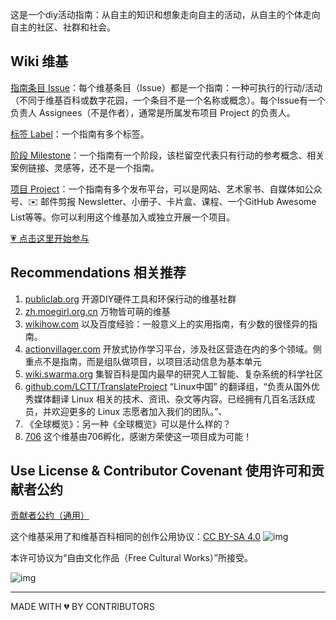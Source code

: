 这是一个diy活动指南：从自主的知识和想象走向自主的活动，从自主的个体走向自主的社区、社群和社会。 

## Wiki 维基

[指南条目 Issue](https://github.com/diylove/wiki/issues)：每个维基条目（Issue）都是一个指南：一种可执行的行动/活动（不同于维基百科或数字花园，一个条目不是一个名称或概念）。每个Issue有一个负责人 Assignees（不是作者），通常是所属发布项目 Project 的负责人。

[标签 Label](https://github.com/diylove/wiki/labels)：一个指南有多个标签。

[阶段 Milestone](https://github.com/diylove/wiki/milestones)：一个指南有一个阶段，该栏留空代表只有行动的参考概念、相关案例链接、灵感等，还不是一个指南。

[项目 Project](https://github.com/diylove/wiki/projects)：一个指南有多个发布平台，可以是网站、艺术家书、自媒体如公众号、✉️ 邮件剪报 Newsletter、小册子、卡片盒、课程、一个GitHub Awesome List等等。你可以利用这个维基加入或独立开展一个项目。

[💗 点击这里开始参与](CONTRIBUTING.md)

## Recommendations 相关推荐

1. [publiclab.org](http://publiclab.org/)  开源DIY硬件工具和环保行动的维基社群
2. [zh.moegirl.org.cn](http://zh.moegirl.org.cn/)  万物皆可萌的维基
3. [wikihow.com](http://wikihow.com/) 以及百度经验：一般意义上的实用指南，有少数的很怪异的指南。
4. [actionvillager.com](http://actionvillager.com/)  开放式协作学习平台，涉及社区营造在内的多个领域。侧重点不是指南，而是组队做项目，以项目活动信息为基本单元
5. [wiki.swarma.org](https://wiki.swarma.org/)  集智百科是国内最早的研究人工智能、复杂系统的科学社区
6. [github.com/LCTT/TranslateProject](https://github.com/LCTT/TranslateProject) “Linux中国” 的翻译组，“负责从国外优秀媒体翻译 Linux 相关的技术、资讯、杂文等内容。已经拥有几百名活跃成员，并欢迎更多的 Linux 志愿者加入我们的团队。”、
7. 《全球概览》：另一种《全球概览》可以是什么样的？
8. [706](https://706er.com/) 这个维基由706孵化，感谢方荣使这一项目成为可能！
   ‌
## Use License & Contributor Covenant 使用许可和贡献者公约

[贡献者公约（通用）](https://www.contributor-covenant.org/zh-cn/version/2/0/code_of_conduct/)

这个维基采用了和维基百科相同的创作公用协议：[CC BY-SA 4.0](https://creativecommons.org/licenses/by-sa/4.0/deed.zh) ![img](https://licensebuttons.net/l/by-sa/4.0/80x15.png)

本许可协议为“自由文化作品（Free Cultural Works）”所接受。

![img](https://creativecommons.org/wp-content/uploads/2013/09/seal.png)

---
MADE WITH 💔 BY CONTRIBUTORS

